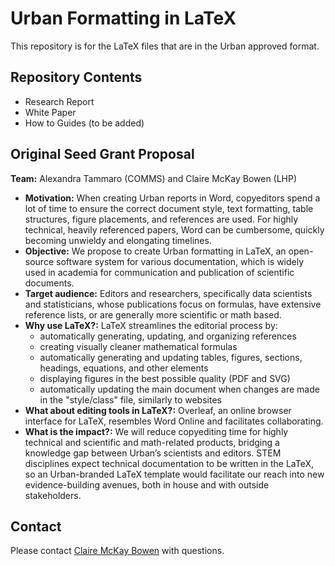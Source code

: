 # Urban Formatting in LaTeX

This repository is for the LaTeX files that are in the Urban approved format.

## Repository Contents

* Research Report
* White Paper
* How to Guides (to be added)

## Original Seed Grant Proposal
**Team:** Alexandra Tammaro (COMMS) and Claire McKay Bowen (LHP)

- **Motivation:** When creating Urban reports in Word, copyeditors spend a lot of time to ensure the correct document style, text formatting, table structures, figure placements, and references are used. For highly technical, heavily referenced papers, Word can be cumbersome, quickly becoming unwieldy and elongating timelines.
- **Objective:** We propose to create Urban formatting in LaTeX, an open-source software system for various documentation, which is widely used in academia for communication and publication of scientific documents.
- **Target audience:** Editors and researchers, specifically data scientists and statisticians, whose publications focus on formulas, have extensive reference lists, or are generally more scientific or math based. 
- **Why use LaTeX?:** LaTeX streamlines the editorial process by:
	- automatically generating, updating, and organizing references
	- creating visually cleaner mathematical formulas 
	- automatically generating and updating tables, figures, sections, headings, equations, and other elements
	- displaying figures in the best possible quality (PDF and SVG)
	- automatically updating the main document when changes are made in the "style/class" file, similarly to websites
- **What about editing tools in LaTeX?:** Overleaf, an online browser interface for LaTeX, resembles Word Online and facilitates collaborating.
- **What is the impact?:** We will reduce copyediting time for highly technical and scientific and math-related products, bridging a knowledge gap between Urban’s scientists and editors. STEM disciplines expect technical documentation to be written in the LaTeX, so an Urban-branded LaTeX template would facilitate our reach into new evidence-building avenues, both in house and with outside stakeholders.

## Contact

Please contact [Claire McKay Bowen](cbowen@urban.org) with questions.
